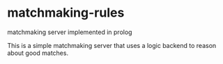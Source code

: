 # matchmaking-rules
matchmaking server implemented in prolog

This is a simple matchmaking server that uses a logic backend to reason about good matches.
